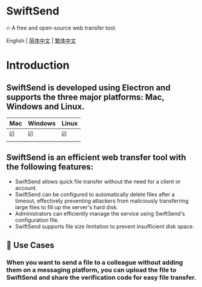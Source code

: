 # SwiftSend

🔥 A free and open-source web transfer tool.

English | [简体中文](./README_CH.md) | [繁体中文](./README_CH_Hant.md)

# Introduction
## SwiftSend is developed using Electron and supports the three major platforms: Mac, Windows and Linux.

| Mac | Windows | Linux |
| --- | ------- | ----- |
| ☑️ | ☑️ | ☑️ |

## SwiftSend is an efficient web transfer tool with the following features:
- SwiftSend allows quick file transfer without the need for a client or account.
- SwiftSend can be configured to automatically delete files after a timeout, effectively preventing attackers from maliciously transferring large files to fill up the server's hard disk.
- Administrators can efficiently manage the service using SwiftSend's configuration file.
- SwiftSend supports file size limitation to prevent insufficient disk space.

## 🔮 Use Cases
### When you want to send a file to a colleague without adding them on a messaging platform, you can upload the file to SwiftSend and share the verification code for easy file transfer.
